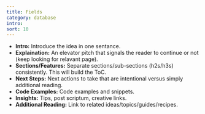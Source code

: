 ```yaml
---
title: Fields
category: database
intro:
sort: 10
---
```


- **Intro:** Introduce the idea in one sentance.
- **Explaination:** An elevator pitch that signals the reader to continue or not (keep looking for relavant page).
- **Sections/Features:** Separate sections/sub-sections (h2s/h3s) consistently. This will build the ToC.
- **Next Steps:** Next actions to take that are intentional versus simply additional reading.
- **Code Examples:** Code examples and snippets.
- **Insights:** Tips, post scriptum, creative links.
- **Additional Reading:** Link to related ideas/topics/guides/recipes.
